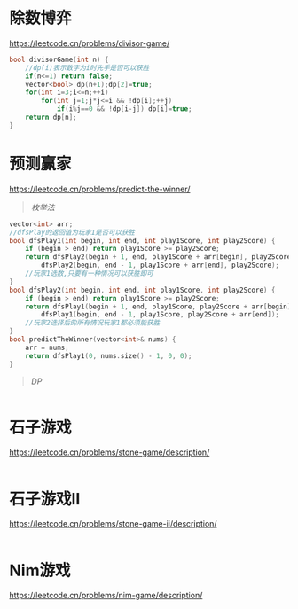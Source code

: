 # 除数博弈

https://leetcode.cn/problems/divisor-game/

```c++
bool divisorGame(int n) {
    //dp(i)表示数字为i时先手是否可以获胜
    if(n<=1) return false;
    vector<bool> dp(n+1);dp[2]=true;
    for(int i=3;i<=n;++i)
        for(int j=1;j*j<=i && !dp[i];++j)
            if(i%j==0 && !dp[i-j]) dp[i]=true;
    return dp[n];
}
```

# 预测赢家

https://leetcode.cn/problems/predict-the-winner/

> *枚举法*

```c++
vector<int> arr;
//dfsPlay的返回值为玩家1是否可以获胜
bool dfsPlay1(int begin, int end, int play1Score, int play2Score) {
    if (begin > end) return play1Score >= play2Score;
    return dfsPlay2(begin + 1, end, play1Score + arr[begin], play2Score) ||  //or
        dfsPlay2(begin, end - 1, play1Score + arr[end], play2Score);
    //玩家1选数,只要有一种情况可以获胜即可
}
bool dfsPlay2(int begin, int end, int play1Score, int play2Score) {
    if (begin > end) return play1Score >= play2Score;
    return dfsPlay1(begin + 1, end, play1Score, play2Score + arr[begin]) &&  //and
        dfsPlay1(begin, end - 1, play1Score, play2Score + arr[end]);
    //玩家2选择后的所有情况玩家1都必须能获胜
}
bool predictTheWinner(vector<int>& nums) {
    arr = nums;
    return dfsPlay1(0, nums.size() - 1, 0, 0);
}
```

> *DP*

```c++

```

# 石子游戏

https://leetcode.cn/problems/stone-game/description/

```c++

```

# 石子游戏II

https://leetcode.cn/problems/stone-game-ii/description/

```c++

```

# Nim游戏

https://leetcode.cn/problems/nim-game/description/

```c++

```


